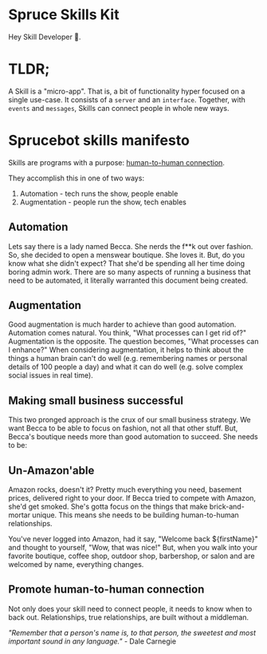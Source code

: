 # Spruce Skills Kit

Hey Skill Developer 👋.

# TLDR;

A Skill is a "micro-app". That is, a bit of functionality hyper focused on a single use-case. It consists of a `server` and an `interface`. Together, with `events` and `messages`, Skills can connect people in whole new ways.

# Sprucebot skills manifesto

Skills are programs with a purpose: [human-to-human connection](https://vimeo.com/204933933).

They accomplish this in one of two ways:

1. Automation - tech runs the show, people enable
2. Augmentation - people run the show, tech enables

## Automation

Lets say there is a lady named Becca. She nerds the f\*\*k out over fashion. So, she decided to open a menswear boutique. She loves it. But, do you know what she didn't expect? That she'd be spending all her time doing boring admin work. There are so many aspects of running a business that need to be automated, it literally warranted this document being created.

## Augmentation

Good augmentation is much harder to achieve than good automation. Automation comes natural. You think, "What processes can I get rid of?" Augmentation is the opposite. The question becomes, "What processes can I enhance?" When considering augmentation, it helps to think about the things a human brain can't do well (e.g. remembering names or personal details of 100 people a day) and what it can do well (e.g. solve complex social issues in real time).

## Making small business successful

This two pronged approach is the crux of our small business strategy. We want Becca to be able to focus on fashion, not all that other stuff. But, Becca's boutique needs more than good automation to succeed. She needs to be:

## Un-Amazon'able

Amazon rocks, doesn't it? Pretty much everything you need, basement prices, delivered right to your door. If Becca tried to compete with Amazon, she'd get smoked. She's gotta focus on the things that make brick-and-mortar unique. This means she needs to be building human-to-human relationships.

You've never logged into Amazon, had it say, "Welcome back \${firstName}" and thought to yourself, "Wow, that was nice!" But, when you walk into your favorite boutique, coffee shop, outdoor shop, barbershop, or salon and are welcomed by name, everything changes.

## Promote human-to-human connection

Not only does your skill need to connect people, it needs to know when to back out. Relationships, true relationships, are built without a middleman.

_"Remember that a person's name is, to that person, the sweetest and most important sound in any language."_ - Dale Carnegie

